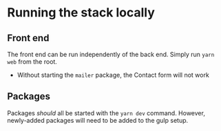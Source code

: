 # Running the stack locally

## Front end

The front end can be run independently of the back end. Simply run `yarn web` from the root.
* Without starting the `mailer` package, the Contact form will not work

## Packages

Packages _should_ all be started with the `yarn dev` command. However, newly-added packages will need to be added to the gulp setup.

